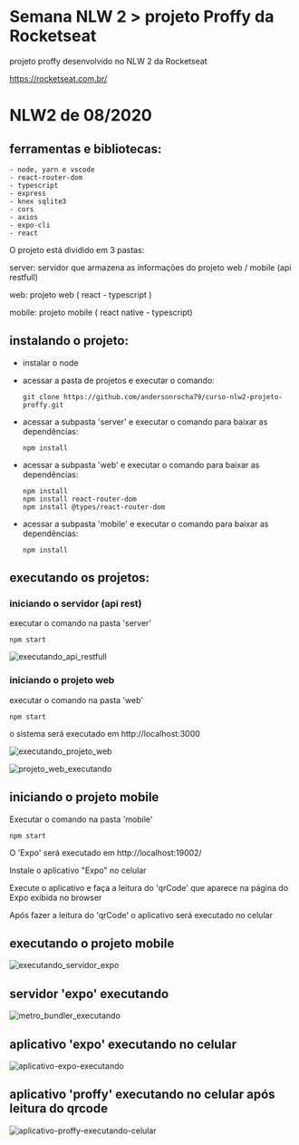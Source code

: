 # Semana NLW 2 > projeto Proffy da Rocketseat

projeto proffy desenvolvido no NLW 2 da Rocketseat

https://rocketseat.com.br/

# NLW2 de 08/2020

## ferramentas e bibliotecas:
```
- node, yarn e vscode
- react-router-dom
- typescript
- express
- knex sqlite3	
- cors
- axios
- expo-cli
- react
```

O projeto está dividido em 3 pastas:

server: servidor que armazena as informações do projeto web / mobile (api restfull)

web: projeto web ( react - typescript )

mobile: projeto mobile ( react native - typescript)


## instalando o projeto:

- instalar o node

- acessar a pasta de projetos e executar o comando:

  ```
  git clone https://github.com/andersonrocha79/curso-nlw2-projeto-proffy.git
  ```

- acessar a subpasta 'server' e executar o comando para baixar as dependências:

  ```
  npm install
  ```

- acessar a subpasta 'web' e executar o comando para baixar as dependências:

  ```
  npm install
  npm install react-router-dom
  npm install @types/react-router-dom
  ```

- acessar a subpasta 'mobile' e executar o comando para baixar as dependências:
  ```
  npm install
  ```

## executando os projetos:

### iniciando o servidor (api rest)

  executar o comando na pasta 'server'
  
  ```
  npm start
  ```
  
  ![executando_api_restfull](https://user-images.githubusercontent.com/59916650/91672281-f9681a80-eb03-11ea-8b56-972b8b29a403.png)
  
  
### iniciando o projeto web

  executar o comando na pasta 'web'
  
  ```
  npm start  
  ```
  o sistema será executado em http://localhost:3000
  
  ![executando_projeto_web](https://user-images.githubusercontent.com/59916650/91672323-46e48780-eb04-11ea-9480-237274e4bf15.png)

  ![projeto_web_executando](https://user-images.githubusercontent.com/59916650/91672355-6bd8fa80-eb04-11ea-8f70-ad1583b27351.png)


## iniciando o projeto mobile

  Executar o comando na pasta 'mobile'
  ```
  npm start  
  ```
  O 'Expo' será executado em http://localhost:19002/
  
  Instale o aplicativo "Expo" no celular
  
  Execute o aplicativo e faça a leitura do 'qrCode' que aparece na página do Expo exibida no browser
  
  Após fazer a leitura do 'qrCode' o aplicativo será executado no celular
  

## executando o projeto mobile

  ![executando_servidor_expo](https://user-images.githubusercontent.com/59916650/91672399-b3f81d00-eb04-11ea-96de-dec90e9e5cdf.png)


## servidor 'expo' executando
  ![metro_bundler_executando](https://user-images.githubusercontent.com/59916650/91672418-d68a3600-eb04-11ea-81c3-670bba976596.png)
  
  
## aplicativo 'expo' executando no celular
  ![aplicativo-expo-executando](https://user-images.githubusercontent.com/59916650/91672782-bc515780-eb06-11ea-89d7-b927cacdbf8f.png)


## aplicativo 'proffy' executando no celular após leitura do qrcode
  ![aplicativo-proffy-executando-celular](https://user-images.githubusercontent.com/59916650/91672787-c4a99280-eb06-11ea-90cc-0ad476daf457.png)
  
